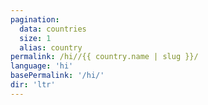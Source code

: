 ```yaml
---
pagination:
  data: countries
  size: 1
  alias: country
permalink: /hi//{{ country.name | slug }}/
language: 'hi'
basePermalink: '/hi/'
dir: 'ltr'
---
```




